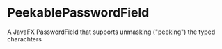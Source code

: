 # PeekablePasswordField
A JavaFX PasswordField that supports unmasking ("peeking") the typed charachters
